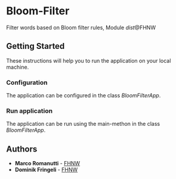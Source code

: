 # Bloom-Filter

Filter words based on Bloom filter rules, Module *dist*@FHNW

## Getting Started

These instructions will help you to run the application on your local machine.

### Configuration

The application can be configured in the class *BloomFilterApp*.

### Run application

The application can be run using the main-methon in the class *BloomFilterApp*.

## Authors

* **Marco Romanutti** - [FHNW](https://gitlab.fhnw.ch/marco.romanutti/dist.git)
* **Dominik Fringeli** - [FHNW](https://gitlab.fhnw.ch/marco.romanutti/dist.git)


